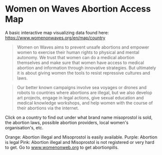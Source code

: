 # Women on Waves Abortion Access Map

A basic interactive map visualizing data found here: https://www.womenonwaves.org/en/map/country

> Women on Waves aims to prevent unsafe abortions and empower women to exercise their human rights to physical and mental autonomy. We trust that women can do a medical abortion themselves and make sure that women have access to medical abortion and information through innovative strategies. But ultimately it is about giving women the tools to resist repressive cultures and laws.

> Our better known campaigns involve sea voyages or drones and robots to countries where abortions are illegal, but we also develop art projects, engage in legal actions, give sexual education and medical knowledge workshops, and help women with the course of their abortions via the internet.

Click on a country to find out under what brand name misoprostol is sold, the abortion laws, possible abortion providers, local women's organisation's, etc.

Orange: Abortion illegal and Misoprostol is easily available.
Purple: Abortion is legal
Pink: Abortion illegal and Misoprostol is not registered or very hard to get. Go to www.womenonweb.org to get abortionpills.
